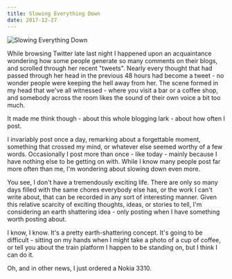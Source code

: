 ```yaml
---
title: Slowing Everything Down
date: 2017-12-27
---
```


![Slowing Everything Down](https://source.unsplash.com/4v9Kk01mEbY/1600x900)

While browsing Twitter late last night I happened upon an acquaintance wondering how some people generate so many comments on their blogs, and scrolled through her recent "tweets". Nearly every thought that had passed through her head in the previous 48 hours had become a tweet - no wonder people were keeping the hell away from her. The scene formed in my head that we've all witnessed - where you visit a bar or a coffee shop, and somebody across the room likes the sound of their own voice a bit too much.

It made me think though - about this whole blogging lark - about how often I post.

I invariably post once a day, remarking about a forgettable moment, something that crossed my mind, or whatever else seemed worthy of a few words. Occasionally I post more than once - like today - mainly because I have nothing else to be getting on with. While I know many people post far more often than me, I'm wondering about slowing down even more.

You see, I don't have a tremendously exciting life. There are only so many days filled with the same chores everybody else has, or the work I can't write about, that can be recorded in any sort of interesting manner. Given this relative scarcity of exciting thoughts, ideas, or stories to tell, I'm considering an earth shattering idea - only posting when I have something worth posting about.

I know, I know. It's a pretty earth-shattering concept. It's going to be difficult - sitting on my hands when I might take a photo of a cup of coffee, or tell you about the train platform I happen to be standing on, but I think I can do it.

Oh, and in other news, I just ordered a Nokia 3310.